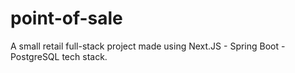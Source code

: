 # point-of-sale
A small retail full-stack project made using Next.JS - Spring Boot - PostgreSQL tech stack.
